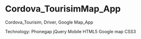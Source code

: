 # Cordova_TourisimMap_App
Cordova_Tourisim, Driver, Google Map_App

Technology:
Phonegap
jQuery Mobile
HTML5
Google map
CSS3

